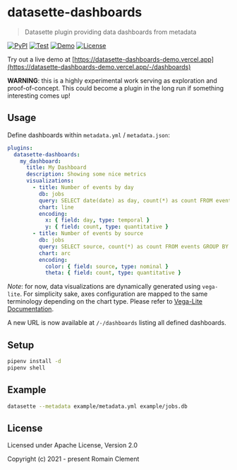 # datasette-dashboards

> Datasette plugin providing data dashboards from metadata

[![PyPI](https://img.shields.io/pypi/v/datasette-dashboards.svg)](https://pypi.org/project/datasette-dashboards/)
[![Test](https://github.com/rclement/datasette-dashboards/actions/workflows/test.yml/badge.svg)](https://github.com/rclement/datasette-dashboards/actions/workflows/test.yml)
[![Demo](https://github.com/rclement/datasette-dashboards/actions/workflows/demo.yml/badge.svg)](https://github.com/rclement/datasette-dashboards/actions/workflows/demo.yml)
[![License](https://img.shields.io/badge/license-Apache%202.0-blue.svg)](https://github.com/simonw/datasette-graphql/blob/master/LICENSE)

Try out a live demo at [https://datasette-dashboards-demo.vercel.app](https://datasette-dashboards-demo.vercel.app/-/dashboards)

**WARNING**: this is a highly experimental work serving as exploration and
proof-of-concept. This could become a plugin in the long run if something
interesting comes up!

## Usage

Define dashboards within `metadata.yml` / `metadata.json`:

```yaml
plugins:
  datasette-dashboards:
    my_dashboard:
      title: My Dashboard
      description: Showing some nice metrics
      visualizations:
        - title: Number of events by day
          db: jobs
          query: SELECT date(date) as day, count(*) as count FROM events GROUP BY day ORDER BY day
          chart: line
          encoding:
            x: { field: day, type: temporal }
            y: { field: count, type: quantitative }
        - title: Number of events by source
          db: jobs
          query: SELECT source, count(*) as count FROM events GROUP BY source ORDER BY count DESC
          chart: arc
          encoding:
            color: { field: source, type: nominal }
            theta: { field: count, type: quantitative }
```

_Note_: for now, data visualizations are dynamically generated using `vega-lite`.
For simplicity sake, axes configuration are mapped to the same terminology depending
on the chart type. Please refer to [Vega-Lite Documentation](https://vega.github.io/vega-lite/docs/).

A new URL is now available at `/-/dashboards` listing all defined dashboards.

## Setup

```bash
pipenv install -d
pipenv shell
```

## Example

```bash
datasette --metadata example/metadata.yml example/jobs.db
```

## License

Licensed under Apache License, Version 2.0

Copyright (c) 2021 - present Romain Clement
